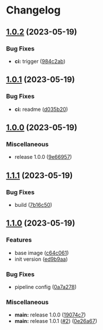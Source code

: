 # Changelog

## [1.0.2](https://github.com/livenessprobe/php-base-image/compare/v1.0.1...v1.0.2) (2023-05-19)


### Bug Fixes

* **ci:** trigger ([984c2ab](https://github.com/livenessprobe/php-base-image/commit/984c2aba6afbe8f5e75bb083da15a21167d8679c))

## [1.0.1](https://github.com/livenessprobe/php-base-image/compare/v1.0.0...v1.0.1) (2023-05-19)


### Bug Fixes

* **ci:** readme ([d035b20](https://github.com/livenessprobe/php-base-image/commit/d035b205c72dc48a73aa59e8ef0be4c0651283d4))

## [1.0.0](https://github.com/livenessprobe/php-base-image/compare/v1.1.1...v1.0.0) (2023-05-19)


### Miscellaneous

* release 1.0.0 ([9e66957](https://github.com/livenessprobe/php-base-image/commit/9e669570aa3a345ab079573d8296ead4faa7b7ba))

## [1.1.1](https://github.com/livenessprobe/php-base-image/compare/v1.1.0...v1.1.1) (2023-05-19)


### Bug Fixes

* build ([7b16c50](https://github.com/livenessprobe/php-base-image/commit/7b16c502ee9d596a46afe490619d4d35bba05609))

## [1.1.0](https://github.com/livenessprobe/php-base-image/compare/v1.0.1...v1.1.0) (2023-05-19)


### Features

* base image ([c64c061](https://github.com/livenessprobe/php-base-image/commit/c64c061d34fd297291f2d81307b9a0a80b426c6e))
* init version ([ed9b9aa](https://github.com/livenessprobe/php-base-image/commit/ed9b9aa1f43b0520a5583e24b951d7ae9ab34daa))


### Bug Fixes

* pipeline config ([0a7a278](https://github.com/livenessprobe/php-base-image/commit/0a7a2782782139ec7dcd32df0c7f9e521bd333e0))


### Miscellaneous

* **main:** release 1.0.0 ([19074c7](https://github.com/livenessprobe/php-base-image/commit/19074c72777f28910c4418275155e455e0948927))
* **main:** release 1.0.1 ([#2](https://github.com/livenessprobe/php-base-image/issues/2)) ([0e26a67](https://github.com/livenessprobe/php-base-image/commit/0e26a678126f7d02ab376446a0126c856692d905))
